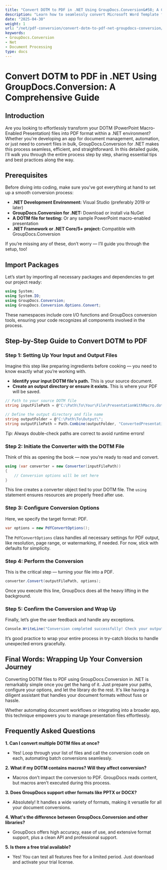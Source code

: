 ```yaml
---
title: "Convert DOTM to PDF in .NET Using GroupDocs.Conversion&#58; A Comprehensive Guide"
description: "Learn how to seamlessly convert Microsoft Word Template files (.dotm) into PDFs using the powerful GroupDocs.Conversion library for .NET. Streamline your document management efficiently."
date: "2025-04-30"
weight: 1
url: "/net/pdf-conversion/convert-dotm-to-pdf-net-groupdocs-conversion/"
keywords:
- GroupDocs.Conversion
- Net
- Document Processing
type: docs
---
```

# Convert DOTM to PDF in .NET Using GroupDocs.Conversion: A Comprehensive Guide

## Introduction

Are you looking to effortlessly transform your DOTM (PowerPoint Macro-Enabled Presentation) files into PDF format within a .NET environment? Whether you're developing an app for document management, automation, or just need to convert files in bulk, GroupDocs.Conversion for .NET makes this process seamless, efficient, and straightforward. In this detailed guide, I’ll walk you through the entire process step by step, sharing essential tips and best practices along the way.

## Prerequisites

Before diving into coding, make sure you've got everything at hand to set up a smooth conversion process:

- **.NET Development Environment:** Visual Studio (preferably 2019 or later)
- **GroupDocs.Conversion for .NET:** Download or install via NuGet
- **A DOTM file for testing:** Or any sample PowerPoint macro-enabled presentation
- **.NET Framework or .NET Core/5+ project:** Compatible with GroupDocs.Conversion

If you’re missing any of these, don’t worry — I’ll guide you through the setup, too!


## Import Packages

Let’s start by importing all necessary packages and dependencies to get our project ready:

```csharp
using System;
using System.IO;
using GroupDocs.Conversion;
using GroupDocs.Conversion.Options.Convert;
```

These namespaces include core I/O functions and GroupDocs conversion tools, ensuring your code recognizes all components involved in the process.


## Step-by-Step Guide to Convert DOTM to PDF

### Step 1: Setting Up Your Input and Output Files

Imagine this step like preparing ingredients before cooking — you need to know exactly what you’re working with.

- **Identify your input DOTM file’s path.** This is your source document.
- **Create an output directory or ensure it exists.** This is where your PDF will be saved.

```csharp
// Path to your source DOTM file
string inputFilePath = @"C:\Path\To\Your\File\PresentationWithMacro.dotm";

// Define the output directory and file name
string outputFolder = @"C:\Path\To\Output\";
string outputFilePath = Path.Combine(outputFolder, "ConvertedPresentation.pdf");
```

*Tip:* Always double-check paths are correct to avoid runtime errors!

### Step 2: Initiate the Converter with the DOTM File

Think of this as opening the book — now you’re ready to read and convert.

```csharp
using (var converter = new Converter(inputFilePath))
{
    // Conversion options will be set here
}
```

This line creates a converter object tied to your DOTM file. The `using` statement ensures resources are properly freed after use.

### Step 3: Configure Conversion Options

Here, we specify the target format: PDF.

```csharp
var options = new PdfConvertOptions();
```

The `PdfConvertOptions` class handles all necessary settings for PDF output, like resolution, page range, or watermarking, if needed. For now, stick with defaults for simplicity.

### Step 4: Perform the Conversion

This is the critical step — turning your file into a PDF.

```csharp
converter.Convert(outputFilePath, options);
```

Once you execute this line, GroupDocs does all the heavy lifting in the background.

### Step 5: Confirm the Conversion and Wrap Up

Finally, let’s give the user feedback and handle any exceptions.

```csharp
Console.WriteLine("Conversion completed successfully! Check your output at: " + outputFilePath);
```

It’s good practice to wrap your entire process in try-catch blocks to handle unexpected errors gracefully.


## Final Words: Wrapping Up Your Conversion Journey

Converting DOTM files to PDF using GroupDocs.Conversion in .NET is remarkably simple once you get the hang of it. Just prepare your paths, configure your options, and let the library do the rest. It's like having a diligent assistant that handles your document formats without fuss or hassle.

Whether automating document workflows or integrating into a broader app, this technique empowers you to manage presentation files effortlessly.


## Frequently Asked Questions

**1. Can I convert multiple DOTM files at once?**  
- Yes! Loop through your list of files and call the conversion code on each, automating batch conversions seamlessly.

**2. What if my DOTM contains macros? Will they affect conversion?**  
- Macros don’t impact the conversion to PDF. GroupDocs reads content, but macros aren’t executed during this process.

**3. Does GroupDocs support other formats like PPTX or DOCX?**  
- Absolutely! It handles a wide variety of formats, making it versatile for all your document conversions.

**4. What's the difference between GroupDocs.Conversion and other libraries?**  
- GroupDocs offers high accuracy, ease of use, and extensive format support, plus a clean API and professional support.

**5. Is there a free trial available?**  
- Yes! You can test all features free for a limited period. Just download and activate your trial license.
